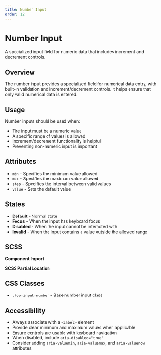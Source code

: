 ```yaml
---
title: Number Input
order: 12
---
```


# Number Input

A specialized input field for numeric data that includes increment and decrement controls.

## Overview

The number input provides a specialized field for numerical data entry, with built-in validation and increment/decrement controls. It helps ensure that only valid numerical data is entered.

## Usage

Number inputs should be used when:
* The input must be a numeric value
* A specific range of values is allowed
* Increment/decrement functionality is helpful
* Preventing non-numeric input is important

## Attributes

* `min` - Specifies the minimum value allowed
* `max` - Specifies the maximum value allowed
* `step` - Specifies the interval between valid values
* `value` - Sets the default value

## States

* **Default** - Normal state
* **Focus** - When the input has keyboard focus
* **Disabled** - When the input cannot be interacted with
* **Invalid** - When the input contains a value outside the allowed range

## SCSS

**Component Import**

**SCSS Partial Location**

## CSS Classes

* `.hoo-input-number` - Base number input class

## Accessibility

* Always associate with a `<label>` element
* Provide clear minimum and maximum values when applicable
* Ensure controls are usable with keyboard navigation
* When disabled, include `aria-disabled="true"`
* Consider adding `aria-valuemin`, `aria-valuemax`, and `aria-valuenow` attributes
